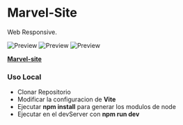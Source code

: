 # Marvel-Site
Web Responsive.

![Preview](public/images/pre-visualizer.png)
![Preview](public/images/pre-visualizer.png)
![Preview](public/images/pre-visualizer.png)

**[Marvel-site](https://l-devjs.github.io/Marvel-Site/)**

### Uso Local
- Clonar Repositorio
- Modificar la configuracion de **Vite**
- Ejecutar **npm install** para generar los modulos de node
- Ejecutar en el devServer con **npm run dev**
